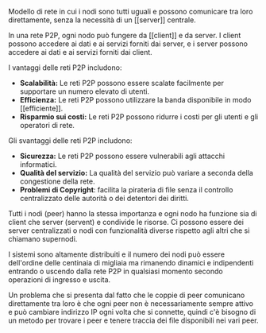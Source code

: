 Modello di rete in cui i nodi sono tutti uguali e possono comunicare tra loro direttamente, senza la necessità di un [[server]] centrale.

In una rete P2P, ogni nodo può fungere da [[client]] e da server. I client possono accedere ai dati e ai servizi forniti dai server, e i server possono accedere ai dati e ai servizi forniti dai client.

I vantaggi delle reti P2P includono:
- **Scalabilità:** Le reti P2P possono essere scalate facilmente per supportare un numero elevato di utenti.
- **Efficienza:** Le reti P2P possono utilizzare la banda disponibile in modo [[efficiente]].
- **Risparmio sui costi:** Le reti P2P possono ridurre i costi per gli utenti e gli operatori di rete.

Gli svantaggi delle reti P2P includono:
- **Sicurezza:** Le reti P2P possono essere vulnerabili agli attacchi informatici.
- **Qualità del servizio:** La qualità del servizio può variare a seconda della congestione della rete.
- **Problemi di Copyright**: facilita la pirateria di file senza il controllo centralizzato delle autorità o dei detentori dei diritti.

Tutti i nodi (peer) hanno la stessa importanza e ogni nodo ha funzione sia di client che server (servent) e condivide le risorse. Ci possono essere dei server centralizzati o nodi con funzionalità diverse rispetto agli altri che si chiamano supernodi.

I sistemi sono altamente distribuiti e il numero dei nodi può essere dell'ordine delle centinaia di migliaia ma rimanendo dinamici e indipendenti entrando o uscendo dalla rete P2P in qualsiasi momento secondo operazioni di ingresso e uscita.

Un problema che si presenta dal fatto che le coppie di peer comunicano direttamente tra loro è che ogni peer non è necessariamente sempre attivo e può cambiare indirizzo IP ogni volta che si connette, quindi c'è bisogno di un metodo per trovare i peer e tenere traccia dei file disponibili nei vari peer.